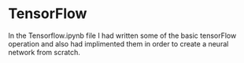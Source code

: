 # TensorFlow
In the Tensorflow.ipynb file I had written some of the basic tensorFlow operation
and also had implimented them in order to create a neural network from scratch.
